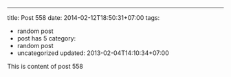 ---
title: Post 558
date: 2014-02-12T18:50:31+07:00
tags:
  - random post
  - post has 5
category:
  - random post
  - uncategorized
updated: 2013-02-04T14:10:34+07:00

This is content of post 558